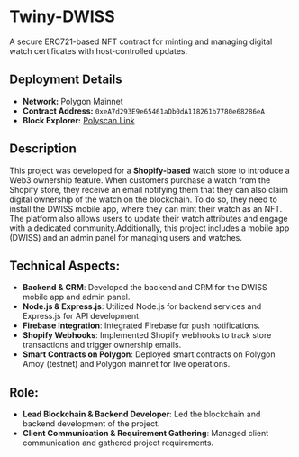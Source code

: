 # Twiny-DWISS
A secure ERC721-based NFT contract for minting and managing digital watch certificates with host-controlled updates.

## Deployment Details  
- **Network:** Polygon Mainnet  
- **Contract Address:** `0xeA7d293E9e65461aDb0dA118261b7780e68286eA`  
- **Block Explorer:** [Polyscan Link](https://polygonscan.com/address/0xeA7d293E9e65461aDb0dA118261b7780e68286eA#code)

## Description
This project was developed for a **Shopify-based** watch store to introduce a Web3 ownership feature. When customers purchase a watch from the Shopify store, they receive an email notifying them that they can also claim digital ownership of the watch on the blockchain. To do so, they need to install the DWISS mobile app, where they can mint their watch as an NFT. The platform also allows users to update their watch attributes and engage with a dedicated community.Additionally, this project includes a mobile app (DWISS) and an admin panel for managing users and watches.

## Technical Aspects:
- **Backend & CRM**: Developed the backend and CRM for the DWISS mobile app and admin panel.
- **Node.js & Express.js**: Utilized Node.js for backend services and Express.js for API development.
- **Firebase Integration**: Integrated Firebase for push notifications.
- **Shopify Webhooks**: Implemented Shopify webhooks to track store transactions and trigger ownership emails.
- **Smart Contracts on Polygon**: Deployed smart contracts on Polygon Amoy (testnet) and Polygon mainnet for live operations.
  
## Role:
- **Lead Blockchain & Backend Developer**: Led the blockchain and backend development of the project.
- **Client Communication & Requirement Gathering**: Managed client communication and gathered project requirements.
